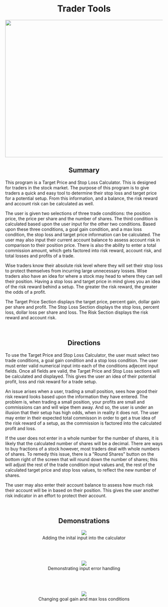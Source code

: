 <h1 align="center">Trader Tools</h1>

<p align="center">
  <img width="512" height="440" src="https://user-images.githubusercontent.com/44120038/64578050-d4532880-d343-11e9-9b59-c03547083dac.png">
</p>

<h2 align="center">Summary</h2>

This program is a Target Price and Stop Loss Calculator. This is designed for traders in the stock market. The purpose of this program is to give traders a quick and easy tool to determine their stop loss and target price for a potential setup. From this information, and a balance, the risk reward and account risk can be calculated as well.

The user is given two selections of three trade conditions: the position price, the price per share and the number of shares. The third condition is calculated based upon the user input for the other two conditions. Based upon these three conditions, a goal gain condition, and a max loss condition, the stop loss and target price information can be calculated. The user may also input their current account balance to assess account risk in comparison to their position price. There is also the ability to enter a total commission amount, which gets factored into risk reward, account risk, and total losses and profits of a trade.

Wise traders know their absolute risk level where they will set their stop loss to protect themselves from incurring large unnecessary losses. Wise traders also have an idea for where a stock may head to where they can sell their position. Having a stop loss and target price in mind gives you an idea of the risk reward behind a setup. The greater the risk reward, the greater the odds of a profit.

The Target Price Section displays the target price, percent gain, dollar gain per share and profit. The Stop Loss Section displays the stop loss, percent loss, dollar loss per share and loss. The Risk Section displays the risk reward and account risk.

<p><br></p>
<h2 align="center">Directions</h2>

To use the Target Price and Stop Loss Calculator, the user must select two trade conditions, a goal gain condition and a stop loss condition. The user must enter valid numerical input into each of the conditions adjecent input fields. Once all fields are valid, the Target Price and Stop Loss sections will be calculated and displayed. This gives the user an idea of their potential profit, loss and risk reward for a trade setup.

An issue arises when a user, trading a small position, sees how good their risk reward looks based upon the information they have entered. The problem is, when trading a small position, your profits are small and commissions can and will wipe them away. And so, the user is under an illusion that their setup has high odds, when in reality it does not. The user may enter in their expected total commisson in order to get a true idea of the risk reward of a setup, as the commission is factored into the calculated profit and loss. 

If the user does not enter in a whole number for the number of shares, it is likely that the calculated number of shares will be a decimal. There are ways to buy fractions of a stock however, most traders deal with whole numbers of shares. To remedy this issue, there is a "Round Shares" button on the bottom right of the screen that will round down the number of shares; this will adjust the rest of the trade condition input values and, the rest of the calculated target price and stop loss values, to reflect the new number of shares. 

The user may also enter their account balance to assess how much risk their account will be in based on their position. This gives the user another risk indicator in an effort to protect their account. 

<p><br></p>
<h2 align="center">Demonstrations</h2>

<p align="center">
  <img src="https://user-images.githubusercontent.com/44120038/62907906-0f5d3e80-bd3b-11e9-9d06-1398a16c0bdd.gif">
  <br>
  Adding the inital input into the calculator
  <br><br><br><br>
</p>

<p align="center">
  <img src="https://user-images.githubusercontent.com/44120038/62908047-9e6a5680-bd3b-11e9-86aa-b17b566adbaa.gif">
  <br>
  Demonstrating input error handling
  <br><br><br><br>
</p>

<p align="center">
  <img src="https://user-images.githubusercontent.com/44120038/62908059-ab874580-bd3b-11e9-8619-cd37351908d2.gif">
  <br>
  Changing goal gain and max loss conditions
  <br><br><br><br>
</p>
